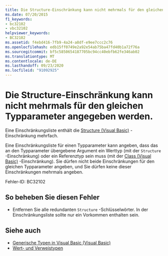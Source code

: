 ```yaml
---
title: Die Structure-Einschränkung kann nicht mehrmals für den gleichen Typparameter angegeben werden.
ms.date: 07/20/2015
f1_keywords:
- bc32102
- vbc32102
helpviewer_keywords:
- BC32102
ms.assetid: f4ebd416-7fb9-4a24-a8df-e9ee7ccc2c76
ms.openlocfilehash: edb15ff0749e2a92e54ab75ba47fd40b1a72f76a
ms.sourcegitcommit: bf5c5850654187705bc94cc40ebfb62fe346ab02
ms.translationtype: MT
ms.contentlocale: de-DE
ms.lasthandoff: 09/23/2020
ms.locfileid: "91092925"
---
```

# <a name="structure-constraint-cannot-be-specified-multiple-times-for-the-same-type-parameter"></a>Die Structure-Einschränkung kann nicht mehrmals für den gleichen Typparameter angegeben werden.

Eine Einschränkungsliste enthält die [Structure (Visual Basic)](../language-reference/statements/structure-statement.md) -Einschränkung mehrfach.  
  
 Eine Einschränkungsliste für einen Typparameter kann angeben, dass das an den Typparameter übergebene Argument ein Werttyp (mit der `Structure` -Einschränkung) oder ein Referenztyp sein muss (mit der [Class (Visual Basic)](../language-reference/statements/class-statement.md) -Einschränkung). Sie dürfen nicht beide Einschränkungen für den gleichen Typparameter angeben, und Sie dürfen keine dieser Einschränkungen mehrmals angeben.  
  
 Fehler-ID: BC32102  
  
## <a name="to-correct-this-error"></a>So beheben Sie diesen Fehler  
  
- Entfernen Sie alle redundanten `Structure` -Schlüsselwörter. In der Einschränkungsliste sollte nur ein Vorkommen enthalten sein.  
  
## <a name="see-also"></a>Siehe auch

- [Generische Typen in Visual Basic (Visual Basic)](../programming-guide/language-features/data-types/generic-types.md)
- [Wert- und Verweistypen](../programming-guide/language-features/data-types/value-types-and-reference-types.md)
